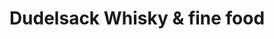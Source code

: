 ---
title: "Dudelsack Whisky & fine food"
url: /limburg-an-der-lahn/dudelsack-whisky-und-fine-food/
shop: Feinkost
---